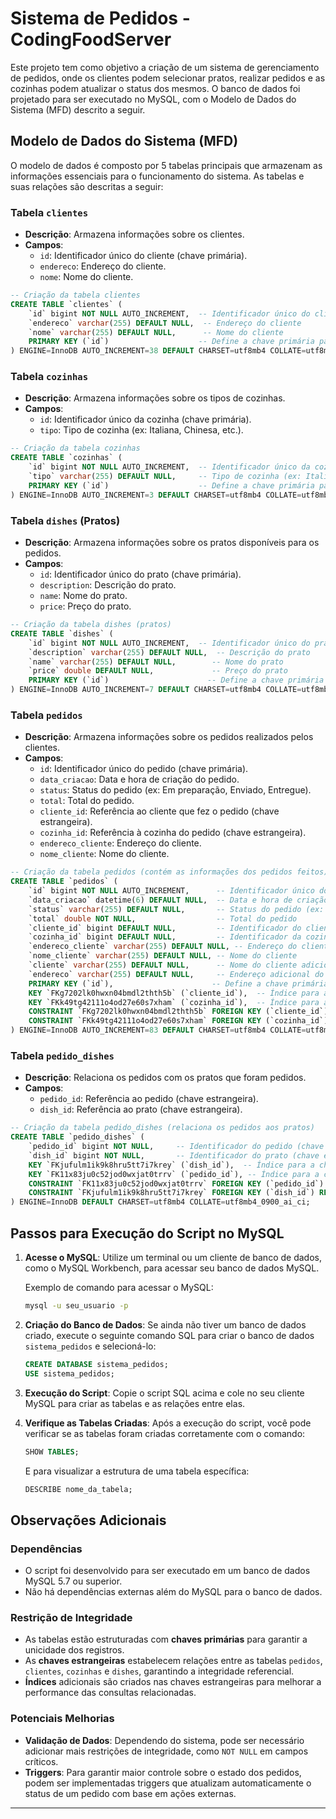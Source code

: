 
# Sistema de Pedidos - CodingFoodServer

Este projeto tem como objetivo a criação de um sistema de gerenciamento de pedidos, onde os clientes podem selecionar pratos, realizar pedidos e as cozinhas podem atualizar o status dos mesmos. O banco de dados foi projetado para ser executado no MySQL, com o Modelo de Dados do Sistema (MFD) descrito a seguir.

## Modelo de Dados do Sistema (MFD)

O modelo de dados é composto por 5 tabelas principais que armazenam as informações essenciais para o funcionamento do sistema. As tabelas e suas relações são descritas a seguir:

### Tabela `clientes`
- **Descrição**: Armazena informações sobre os clientes.
- **Campos**:
  - `id`: Identificador único do cliente (chave primária).
  - `endereco`: Endereço do cliente.
  - `nome`: Nome do cliente.

```sql
-- Criação da tabela clientes
CREATE TABLE `clientes` (
    `id` bigint NOT NULL AUTO_INCREMENT,  -- Identificador único do cliente (chave primária)
    `endereco` varchar(255) DEFAULT NULL,  -- Endereço do cliente
    `nome` varchar(255) DEFAULT NULL,      -- Nome do cliente
    PRIMARY KEY (`id`)                    -- Define a chave primária para a tabela clientes
) ENGINE=InnoDB AUTO_INCREMENT=38 DEFAULT CHARSET=utf8mb4 COLLATE=utf8mb4_0900_ai_ci;
```

### Tabela `cozinhas`
- **Descrição**: Armazena informações sobre os tipos de cozinhas.
- **Campos**:
  - `id`: Identificador único da cozinha (chave primária).
  - `tipo`: Tipo de cozinha (ex: Italiana, Chinesa, etc.).

```sql
-- Criação da tabela cozinhas
CREATE TABLE `cozinhas` (
    `id` bigint NOT NULL AUTO_INCREMENT,  -- Identificador único da cozinha (chave primária)
    `tipo` varchar(255) DEFAULT NULL,     -- Tipo de cozinha (ex: Italiana, Chinesa, etc.)
    PRIMARY KEY (`id`)                    -- Define a chave primária para a tabela cozinhas
) ENGINE=InnoDB AUTO_INCREMENT=3 DEFAULT CHARSET=utf8mb4 COLLATE=utf8mb4_0900_ai_ci;
```

### Tabela `dishes` (Pratos)
- **Descrição**: Armazena informações sobre os pratos disponíveis para os pedidos.
- **Campos**:
  - `id`: Identificador único do prato (chave primária).
  - `description`: Descrição do prato.
  - `name`: Nome do prato.
  - `price`: Preço do prato.

```sql
-- Criação da tabela dishes (pratos)
CREATE TABLE `dishes` (
    `id` bigint NOT NULL AUTO_INCREMENT,  -- Identificador único do prato (chave primária)
    `description` varchar(255) DEFAULT NULL,  -- Descrição do prato
    `name` varchar(255) DEFAULT NULL,        -- Nome do prato
    `price` double DEFAULT NULL,             -- Preço do prato
    PRIMARY KEY (`id`)                      -- Define a chave primária para a tabela dishes
) ENGINE=InnoDB AUTO_INCREMENT=7 DEFAULT CHARSET=utf8mb4 COLLATE=utf8mb4_0900_ai_ci;
```

### Tabela `pedidos`
- **Descrição**: Armazena informações sobre os pedidos realizados pelos clientes.
- **Campos**:
  - `id`: Identificador único do pedido (chave primária).
  - `data_criacao`: Data e hora de criação do pedido.
  - `status`: Status do pedido (ex: Em preparação, Enviado, Entregue).
  - `total`: Total do pedido.
  - `cliente_id`: Referência ao cliente que fez o pedido (chave estrangeira).
  - `cozinha_id`: Referência à cozinha do pedido (chave estrangeira).
  - `endereco_cliente`: Endereço do cliente.
  - `nome_cliente`: Nome do cliente.

```sql
-- Criação da tabela pedidos (contém as informações dos pedidos feitos)
CREATE TABLE `pedidos` (
    `id` bigint NOT NULL AUTO_INCREMENT,      -- Identificador único do pedido (chave primária)
    `data_criacao` datetime(6) DEFAULT NULL,  -- Data e hora de criação do pedido
    `status` varchar(255) DEFAULT NULL,       -- Status do pedido (ex: Em preparação, Enviado, Entregue)
    `total` double NOT NULL,                  -- Total do pedido
    `cliente_id` bigint DEFAULT NULL,         -- Identificador do cliente (chave estrangeira)
    `cozinha_id` bigint DEFAULT NULL,         -- Identificador da cozinha (chave estrangeira)
    `endereco_cliente` varchar(255) DEFAULT NULL, -- Endereço do cliente
    `nome_cliente` varchar(255) DEFAULT NULL, -- Nome do cliente
    `cliente` varchar(255) DEFAULT NULL,      -- Nome do cliente adicional (duplicado para facilitar consultas)
    `endereco` varchar(255) DEFAULT NULL,     -- Endereço adicional do cliente
    PRIMARY KEY (`id`),                      -- Define a chave primária para a tabela pedidos
    KEY `FKg7202lk0hwxn04bmdl2thth5b` (`cliente_id`),  -- Índice para a chave estrangeira cliente_id
    KEY `FKk49tg42111o4od27e60s7xham` (`cozinha_id`),  -- Índice para a chave estrangeira cozinha_id
    CONSTRAINT `FKg7202lk0hwxn04bmdl2thth5b` FOREIGN KEY (`cliente_id`) REFERENCES `clientes` (`id`),  -- Define a chave estrangeira referenciando a tabela clientes
    CONSTRAINT `FKk49tg42111o4od27e60s7xham` FOREIGN KEY (`cozinha_id`) REFERENCES `cozinhas` (`id`)   -- Define a chave estrangeira referenciando a tabela cozinhas
) ENGINE=InnoDB AUTO_INCREMENT=83 DEFAULT CHARSET=utf8mb4 COLLATE=utf8mb4_0900_ai_ci;
```

### Tabela `pedido_dishes`
- **Descrição**: Relaciona os pedidos com os pratos que foram pedidos.
- **Campos**:
  - `pedido_id`: Referência ao pedido (chave estrangeira).
  - `dish_id`: Referência ao prato (chave estrangeira).

```sql
-- Criação da tabela pedido_dishes (relaciona os pedidos aos pratos)
CREATE TABLE `pedido_dishes` (
    `pedido_id` bigint NOT NULL,     -- Identificador do pedido (chave estrangeira)
    `dish_id` bigint NOT NULL,       -- Identificador do prato (chave estrangeira)
    KEY `FKjufulm1ik9k8hru5tt7i7krey` (`dish_id`),  -- Índice para a chave estrangeira dish_id
    KEY `FK11x83ju0c52jod0wxjat0trrv` (`pedido_id`), -- Índice para a chave estrangeira pedido_id
    CONSTRAINT `FK11x83ju0c52jod0wxjat0trrv` FOREIGN KEY (`pedido_id`) REFERENCES `pedidos` (`id`), -- Define a chave estrangeira referenciando a tabela pedidos
    CONSTRAINT `FKjufulm1ik9k8hru5tt7i7krey` FOREIGN KEY (`dish_id`) REFERENCES `dishes` (`id`)  -- Define a chave estrangeira referenciando a tabela dishes
) ENGINE=InnoDB DEFAULT CHARSET=utf8mb4 COLLATE=utf8mb4_0900_ai_ci;
```

## Passos para Execução do Script no MySQL

1. **Acesse o MySQL**: Utilize um terminal ou um cliente de banco de dados, como o MySQL Workbench, para acessar seu banco de dados MySQL.
   
   Exemplo de comando para acessar o MySQL:
   ```bash
   mysql -u seu_usuario -p
   ```

2. **Criação do Banco de Dados**:
   Se ainda não tiver um banco de dados criado, execute o seguinte comando SQL para criar o banco de dados `sistema_pedidos` e selecioná-lo:
   ```sql
   CREATE DATABASE sistema_pedidos;
   USE sistema_pedidos;
   ```

3. **Execução do Script**:
   Copie o script SQL acima e cole no seu cliente MySQL para criar as tabelas e as relações entre elas.

4. **Verifique as Tabelas Criadas**:
   Após a execução do script, você pode verificar se as tabelas foram criadas corretamente com o comando:
   ```sql
   SHOW TABLES;
   ```

   E para visualizar a estrutura de uma tabela específica:
   ```sql
   DESCRIBE nome_da_tabela;
   ```

## Observações Adicionais

### Dependências
- O script foi desenvolvido para ser executado em um banco de dados MySQL 5.7 ou superior.
- Não há dependências externas além do MySQL para o banco de dados.

### Restrição de Integridade
- As tabelas estão estruturadas com **chaves primárias** para garantir a unicidade dos registros.
- As **chaves estrangeiras** estabelecem relações entre as tabelas `pedidos`, `clientes`, `cozinhas` e `dishes`, garantindo a integridade referencial.
- **Índices** adicionais são criados nas chaves estrangeiras para melhorar a performance das consultas relacionadas.

### Potenciais Melhorias
- **Validação de Dados**: Dependendo do sistema, pode ser necessário adicionar mais restrições de integridade, como `NOT NULL` em campos críticos.
- **Triggers**: Para garantir maior controle sobre o estado dos pedidos, podem ser implementadas triggers que atualizam automaticamente o status de um pedido com base em ações externas.

---
